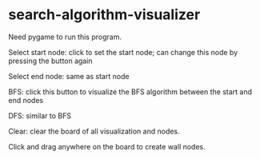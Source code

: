 # search-algorithm-visualizer

Need pygame to run this program.

Select start node: click to set the start node; can change this node by pressing the button again

Select end node: same as start node

BFS: click this button to visualize the BFS algorithm between the start and end nodes

DFS: similar to BFS

Clear: clear the board of all visualization and nodes.

Click and drag anywhere on the board to create wall nodes.
